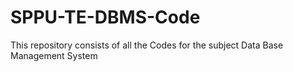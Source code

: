 # SPPU-TE-DBMS-Code
This repository consists of all the Codes for the subject Data Base Management System
